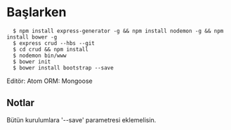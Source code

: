# Başlarken

```
  $ npm install express-generator -g && npm install nodemon -g && npm install bower -g
  $ express crud --hbs --git
  $ cd crud && npm install
  $ nodemon bin/www
  $ bower init
  $ bower install bootstrap --save
```

Editör: Atom
ORM: Mongoose

## Notlar
  Bütün kurulumlara '--save' parametresi eklemelisin.
